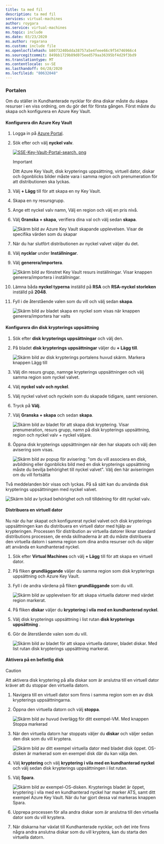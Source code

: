 ```yaml
---
title: ta med fil
description: ta med fil
services: virtual-machines
author: roygara
ms.service: virtual-machines
ms.topic: include
ms.date: 03/23/2020
ms.author: rogarana
ms.custom: include file
ms.openlocfilehash: b8073240bdda38757a5e4feee66c9f54746966c4
ms.sourcegitcommit: 849bb1729b89d075eed579aa36395bf4d29f3bd9
ms.translationtype: MT
ms.contentlocale: sv-SE
ms.lasthandoff: 04/28/2020
ms.locfileid: "80632048"
---
```

### <a name="portal"></a>Portalen

Om du ställer in Kundhanterade nycklar för dina diskar måste du skapa resurser i en viss ordning, om du gör det för första gången. Först måste du skapa och konfigurera en Azure Key Vault.

#### <a name="setting-up-your-azure-key-vault"></a>Konfigurera din Azure Key Vault

1. Logga in på [Azure Portal](https://portal.azure.com/).
1. Sök efter och välj **nyckel valv**.

    [![SSE-Key-Vault-Portal-search. png](media/virtual-machines-disk-encryption-portal/sse-key-vault-portal-search.png)](media/virtual-machines-disk-encryption-portal/sse-key-vault-portal-search-expanded.png#lightbox)

    > [!IMPORTANT]
    > Ditt Azure Key Vault, disk krypterings uppsättning, virtuell dator, diskar och ögonblicks bilder måste vara i samma region och prenumeration för att distributionen ska lyckas.

1. Välj **+ Lägg** till för att skapa en ny Key Vault.
1. Skapa en ny resursgrupp.
1. Ange ett nyckel valv namn, Välj en region och välj en pris nivå.
1. Välj **Granska + skapa**, verifiera dina val och välj sedan **skapa**.

    ![Skärm bild av Azure Key Vault skapande upplevelsen. Visar de specifika värden som du skapar](media/virtual-machines-disk-encryption-portal/sse-create-a-key-vault.png)

1. När du har slutfört distributionen av nyckel valvet väljer du det.
1. Välj **nycklar** under **Inställningar**.
1. Välj **generera/importera**.

    ![Skärm bild av fönstret Key Vault resurs inställningar. Visar knappen generera/importera i inställningar.](media/virtual-machines-disk-encryption-portal/sse-key-vault-generate-settings.png)

1. Lämna båda **nyckel typerna** inställd på **RSA** och **RSA-nyckel storleken** inställd på **2048**.
1. Fyll i de återstående valen som du vill och välj sedan **skapa**.

    ![Skärm bild av bladet skapa en nyckel som visas när knappen generera/importera har valts](media/virtual-machines-disk-encryption-portal/sse-create-a-key-generate.png)

#### <a name="setting-up-your-disk-encryption-set"></a>Konfigurera din disk krypterings uppsättning

1. Sök efter **disk krypterings uppsättningar** och välj den.
1. På bladet **disk krypterings uppsättningar** väljer du **+ Lägg till**.

    ![Skärm bild av disk krypterings portalens huvud skärm. Markera knappen Lägg till](media/virtual-machines-disk-encryption-portal/sse-create-disk-encryption-set.png)

1. Välj din resurs grupp, namnge krypterings uppsättningen och välj samma region som nyckel valvet.
1. Välj **nyckel valv och nyckel**.
1. Välj nyckel valvet och nyckeln som du skapade tidigare, samt versionen.
1. Tryck på **Välj**.
1. Välj **Granska + skapa** och sedan **skapa**.

    ![Skärm bild av bladet för att skapa disk kryptering. Visar prenumeration, resurs grupp, namn på disk krypterings uppsättning, region och nyckel valv + nyckel väljare.](media/virtual-machines-disk-encryption-portal/sse-disk-enc-set-blade-key.png)

1. Öppna disk krypterings uppsättningen när den har skapats och välj den avisering som visas.

    ![Skärm bild av popup för avisering: "om du vill associera en disk, avbildning eller ögonblicks bild med en disk krypterings uppsättning måste du bevilja behörighet till nyckel valvet". Välj den här aviseringen om du vill fortsätta](media/virtual-machines-disk-encryption-portal/sse-disk-enc-alert-fix.png)

Två meddelanden bör visas och lyckas. På så sätt kan du använda disk krypterings uppsättningen med nyckel valvet.

![Skärm bild av lyckad behörighet och roll tilldelning för ditt nyckel valv.](media/virtual-machines-disk-encryption-portal/disk-enc-notification-success.png)

#### <a name="deploy-a-vm"></a>Distribuera en virtuell dator

Nu när du har skapat och konfigurerat nyckel valvet och disk krypterings uppsättningen kan du distribuera en virtuell dator med hjälp av krypteringen.
Processen för distribution av virtuella datorer liknar standard distributions processen, de enda skillnaderna är att du måste distribuera den virtuella datorn i samma region som dina andra resurser och du väljer att använda en kundhanterad nyckel.

1. Sök efter **Virtual Machines** och välj **+ Lägg** till för att skapa en virtuell dator.
1. På fliken **grundläggande** väljer du samma region som disk krypterings uppsättning och Azure Key Vault.
1. Fyll i de andra värdena på fliken **grundläggande** som du vill.

    ![Skärm bild av upplevelsen för att skapa virtuella datorer med värdet region markerat.](media/virtual-machines-disk-encryption-portal/sse-create-a-vm-region.png)

1. På fliken **diskar** väljer du **kryptering i vila med en kundhanterad nyckel**.
1. Välj disk krypterings uppsättning i list rutan **disk krypterings uppsättning** .
1. Gör de återstående valen som du vill.

    ![Skärm bild av bladet för att skapa virtuella datorer, bladet diskar. Med list rutan disk krypterings uppsättning markerat.](media/virtual-machines-disk-encryption-portal/sse-create-vm-select-cmk-encryption-set.png)

#### <a name="enable-on-an-existing-disk"></a>Aktivera på en befintlig disk

> [!CAUTION]
> Att aktivera disk kryptering på alla diskar som är anslutna till en virtuell dator kräver att du stoppar den virtuella datorn.
    
1. Navigera till en virtuell dator som finns i samma region som en av disk krypterings uppsättningarna.
1. Öppna den virtuella datorn och välj **stoppa**.

    ![Skärm bild av huvud överlägg för ditt exempel-VM. Med knappen Stoppa markerad](media/virtual-machines-disk-encryption-portal/sse-stop-VM-to-encrypt-disk.png)

1. När den virtuella datorn har stoppats väljer du **diskar** och väljer sedan den disk som du vill kryptera.

    ![Skärm bild av ditt exempel virtuella dator med bladet disk öppet. OS-disken är markerad som en exempel disk där du kan välja den.](media/virtual-machines-disk-encryption-portal/sse-existing-disk-select.png)

1. Välj **kryptering** och välj **kryptering i vila med en kundhanterad nyckel** och välj sedan disk krypterings uppsättningen i list rutan.
1. Välj **Spara**.

    ![Skärm bild av exempel-OS-disken. Krypterings bladet är öppet, kryptering i vila med en kundhanterad nyckel har marker ATS, samt ditt exempel Azure Key Vault. När du har gjort dessa val markeras knappen Spara.](media/virtual-machines-disk-encryption-portal/sse-encrypt-existing-disk-customer-managed-key.png)

1. Upprepa processen för alla andra diskar som är anslutna till den virtuella dator som du vill kryptera.
1. När diskarna har växlat till Kundhanterade nycklar, och det inte finns några andra anslutna diskar som du vill kryptera, kan du starta den virtuella datorn.
